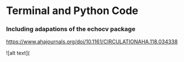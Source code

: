 # Terminal and Python Code

### Including adapations of the echocv package
https://www.ahajournals.org/doi/10.1161/CIRCULATIONAHA.118.034338

![alt text](
